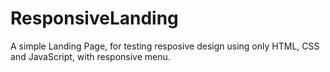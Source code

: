 # ResponsiveLanding
A simple Landing Page, for testing resposive design using only HTML, CSS and JavaScript, with responsive menu.
